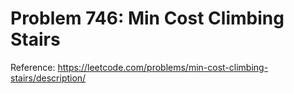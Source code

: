 # Problem 746: Min Cost Climbing Stairs

Reference: https://leetcode.com/problems/min-cost-climbing-stairs/description/